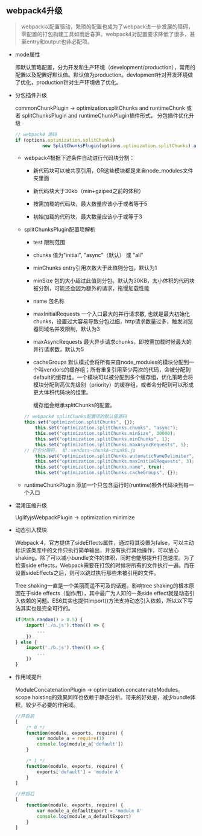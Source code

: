## webpack4升级

  > webpack以配置驱动，繁琐的配置也成为了webpack进一步发展的障碍，零配置的打包构建工具如雨后春笋。webpack4对配置要求降低了很多，甚至entry和output也非必配项。

* mode属性

  即默认策略配置，分为开发和生产环境（development/production），常用的配置以及配置好默认值。默认值为production。devlopment针对开发环境做了优化，production针对生产环境做了优化。

* 分包插件升级

  commonChunkPlugin -> optimization.splitChunks and runtimeChunk 或者 splitChunksPlugin and runtimeChunkPlugin插件形式， 分包插件优化升级

  ```js
  // webpack4 源码
  if (options.optimization.splitChunks)
			new SplitChunksPlugin(options.optimization.splitChunks).apply(compiler);
  ```

  - webpack4根据下述条件自动进行代码块分割：
  
    + 新代码块可以被共享引用，OR这些模块都是来自node_modules文件夹里面
    
    + 新代码块大于30kb（min+gziped之前的体积）
    
    + 按需加载的代码块，最大数量应该小于或者等于5
    
    + 初始加载的代码块，最大数量应该小于或等于3

  - splitChunksPlugin配置项解析

    + test 限制范围

    + chunks 值为"initial", "async"（默认） 或 "all"

    + minChunks entry引用次数大于此值则分包，默认为1

    + minSize 包的大小超过此值则分包，默认为30KB，太小体积的代码块被分割，可能还会因为额外的请求，拖慢加载性能

    + name 包名称

    + maxInitialRequests 一个入口最大的并行请求数, 也就是最大初始化chunks，设置过大容易导致分包过细，http请求数量过多，触发浏览器同域名并发限制，默认为3

    + maxAsyncRequests 最大异步请求chunks，即按需加载时候最大的并行请求数，默认为5

    + cacheGroups 默认模式会将所有来自node_modules的模块分配到一个叫vendors的缓存组；所有重复引用至少两次的代码，会被分配到default的缓存组。一个模块可以被分配到多个缓存组，优化策略会将模块分配到高优先级别（priority）的缓存组，或者会分配到可以形成更大体积代码块的组里。

      缓存组会继承splitChunks的配置。

    ```js
    // webpack4 splitChunks配置项的默认值源码
    this.set("optimization.splitChunks", {});
		this.set("optimization.splitChunks.chunks", "async");
		this.set("optimization.splitChunks.minSize", 30000);
		this.set("optimization.splitChunks.minChunks", 1);
		this.set("optimization.splitChunks.maxAsyncRequests", 5);
    // 打包分隔符， 如：vendors~chunkA~chunkB.js
		this.set("optimization.splitChunks.automaticNameDelimiter", "~"); 
		this.set("optimization.splitChunks.maxInitialRequests", 3);
		this.set("optimization.splitChunks.name", true);
		this.set("optimization.splitChunks.cacheGroups", {});
    ```

  - runtimeChunkPlugin 添加一个只包含运行时(runtime)额外代码块到每一个入口

* 混淆压缩升级

  UglifyjsWebpackPlugin -> optimization.minimize

* 动态引入模块

  Webpack 4，官方提供了sideEffects属性，通过将其设置为false，可以主动标识该类库中的文件只执行简单输出，并没有执行其他操作，可以放心shaking。除了可以减小bundle文件的体积，同时也能够提升打包速度。为了检查side effects，Webpack需要在打包的时候将所有的文件执行一遍。而在设置sideEffects之后，则可以跳过执行那些未被引用的文件。

  Tree shaking一直是一个美丽而遥不可及的话题。影响tree shaking的根本原因在于side effects（副作用），其中最广为人知的一条side effect就是动态引入依赖的问题。ES6其实也提供import()方法支持动态引入依赖，所以以下写法其实也是完全可行的。

  ```js
  if(Math.random() > 0.5) {
      import('./a.js').then(() => {
          ...
      })
  } else {
      import('./b.js').then(() => {
          ...
      })
  }
  ```

* 作用域提升

  ModuleConcatenationPlugin -> optimization.concatenateModules。scope hoisting的效果同样也依赖于静态分析。带来的好处是，减少bundle体积，较少不必要的作用域。

  ```js
  //开启前
  [
      /* 0 */
      function(module, exports, require) {
          var module_a = require(1)
          console.log(module_a['default'])
      }

      /* 1 */
      function(module, exports, require) {
          exports['default'] = 'module A'
      }
  ]

  //开启后
  [
      function(module, exports, require) {
          var module_a_defaultExport = 'module A'
          console.log(module_a_defaultExport)
      }
  ]
  ```
